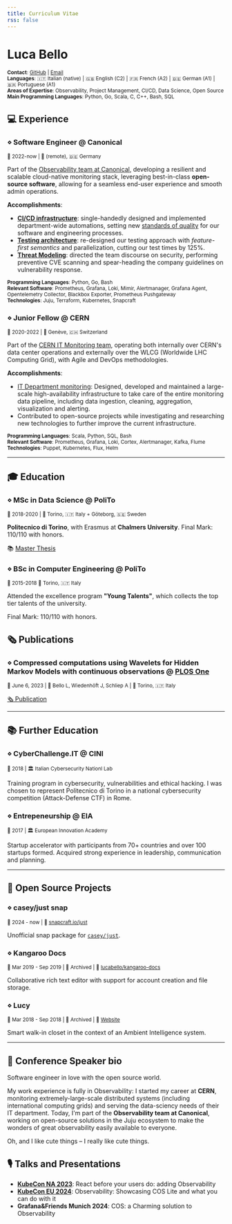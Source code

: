 ```yaml
---
title: Curriculum Vitae
rss: false
---
```

# Luca Bello

<small>
<b>Contact</b>: <a href="https://github.com/lucabello">GitHub</a> | <a href="mailto:lusgabello@gmail.com">Email</a><br/>
<b>Languages</b>: 🇮🇹 Italian (native) | 🇬🇧 English (C2) | 🇫🇷 French (A2) | 🇩🇪 German (A1) | 🇧🇷 Portuguese (A1)<br/>
<b>Areas of Expertise</b>: Observability, Project Management, CI/CD, Data Science, Open Source<br/>
<b>Main Programming Languages</b>: Python, Go, Scala, C, C++, Bash, SQL<br/>
</small>

## 💻 Experience

### ⋄ Software Engineer @ Canonical

<small>📅 2022-now | 📍 (remote), 🇩🇪 Germany </small>

Part of the [Observability team at Canonical](https://charmhub.io/topics/canonical-observability-stack), developing a resilient and scalable cloud-native monitoring stack, leveraging best-in-class **open-source software**, allowing for a seamless end-user experience and smooth admin operations.

**Accomplishments**:
- [**CI/CD infrastructure**](https://github.com/canonical/observability): single-handedly designed and implemented department-wide automations, setting new [standards of quality](https://discourse.charmhub.io/t/16697) for our software and engineering processes.
- [**Testing architecture**](): re-designed our testing approach with *feature-first semantics* and parallelization, cutting our test times by 125%.
- [**Threat Modeling**](): directed the team discourse on security, performing preventive CVE scanning and spear-heading the company guidelines on vulnerability response.


<small><b>Programming Languages</b>: Python, Go, Bash</small><br/>
<small><b>Relevant Software</b>: Prometheus, Grafana, Loki, Mimir, Alertmanager, Grafana Agent, Opentelemetry Collector, Blackbox Exporter, Prometheus Pushgateway</small><br/>
<small><b>Technologies</b>: Juju, Terraform, Kubernetes, Snapcraft</small><br/>

### ⋄ Junior Fellow @ CERN
<small>📅 2020-2022 | 📍 Genève, 🇨🇭 Switzerland</small>

Part of the [CERN IT Monitoring team](https://monit.web.cern.ch/), operating both internally over CERN's data center operations and externally over the WLCG (Worldwide LHC Computing Grid), with Agile and DevOps methodologies.

**Accomplishments**:

- [IT Department monitoring](http://monit-grafana-open.cern.ch/): Designed, developed and maintained a large-scale high-availability infrastructure to take care of the entire monitoring data pipeline, including data ingestion, cleaning, aggregation, visualization and alerting.
- Contributed to open-source projects while investigating and researching new technologies to further improve the current infrastructure.

<small><b>Programming Languages</b>: Scala, Python, SQL, Bash</small><br/>
<small><b>Relevant Software</b>: Prometheus, Grafana, Loki, Cortex, Alertmanager, Kafka, Flume</small><br/>
<small><b>Technologies</b>: Puppet, Kubernetes, Flux, Helm</small>

---

## 🎓 Education

### ⋄ MSc in Data Science @ PoliTo

<small>📅 2018-2020 | 📍 Torino, 🇮🇹 Italy + Göteborg, 🇸🇪 Sweden</small>

**Politecnico di Torino**, with Erasmus at **Chalmers University**. Final Mark: 110/110 with honors.

📚 [Master Thesis](https://odr.chalmers.se/items/458f154c-0947-4d67-a1b1-e6218bd34a79)

### ⋄ BSc in Computer Engineering @ PoliTo
<small>📅 2015-2018 📍 Torino, 🇮🇹 Italy</small>

Attended the excellence program **"Young Talents"**, which collects the top tier talents of the university.

Final Mark: 110/110 with honors.

## 🗞️ Publications

### ⋄ Compressed computations using Wavelets for Hidden Markov Models with continuous observations @ [PLOS One](https://journals.plos.org/)
<small>📅 June 6, 2023 | 👤 Bello L, Wiedenhöft J, Schliep A | 📍 Torino, 🇮🇹 Italy</small>

[🗞️ Publication](https://journals.plos.org/plosone/article?id=10.1371/journal.pone.0286074)

---

## 📚 Further Education

### ⋄ CyberChallenge.IT @ CINI
<small>📅 2018 | 🏛️ Italian Cybersecurity Nationl Lab</small>

Training program in cybersecurity, vulnerabilities and ethical hacking. I was chosen to represent Politecnico di Torino in a national cybersecurity competition (Attack-Defense CTF) in Rome.

### ⋄ Entrepeneurship @ EIA
<small>📅 2017 | 🏛️ European Innovation Academy</small>

Startup accelerator with participants from 70+ countries and over 100 startups formed. Acquired strong experience in leadership, communication and planning.

---

## 🌻 Open Source Projects

### ⋄ casey/just snap
<small>📅 2024 - now | 🔗 [snapcraft.io/just](https://snapcraft.io/just)</small>

Unofficial snap package for [`casey/just`](https://github.com/casey/just).

### ⋄ Kangaroo Docs
<small>📅 Mar 2019 - Sep 2019 | 📁 Archived | 🔗 [lucabello/kangaroo-docs](https://github.com/lucabello/kangaroo-docs)</small>

Collaborative rich text editor with support for account creation and file storage.


### ⋄  Lucy
<small>📅 Mar 2018 - Sep 2018 | 📁 Archived | 🔗 [Website](https://ami-2018.github.io/Lucy/)</small>

Smart walk-in closet in the context of an Ambient Intelligence system.

---

## 📜 Conference Speaker bio

Software engineer in love with the open source world.

My work experience is fully in Observability: I started my career at **CERN**, monitoring extremely-large-scale distributed systems (including international computing grids) and serving the data-sciency needs of their IT department. Today, I'm part of the **Observability team at Canonical**, working on open-source solutions in the Juju ecosystem to make the wonders of great observability easily available to everyone.

Oh, and I like cute things – I really like cute things.

## 🎙️ Talks and Presentations

- [**KubeCon NA 2023**](https://www.youtube.com/watch?v=PCugXFD82Mg&list=PLwFSk464RMxmdkj92EtrMXhG0caGtQxc8&index=9): React before your users do: adding Observability
- [**KubeCon EU 2024**](https://www.youtube.com/watch?v=q1mfsq0DxiM&list=PLwFSk464RMxnZKy7SIP2X49Zzocnl8Dze&index=9): Observability: Showcasing COS Lite and what you can do with it
- **Grafana&Friends Munich 2024**: COS: a Charming solution to Observability

